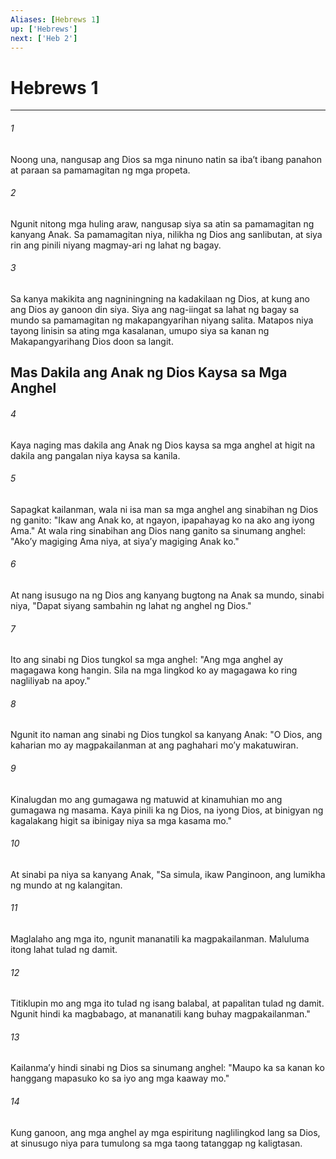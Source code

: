 ```yaml
---
Aliases: [Hebrews 1]
up: ['Hebrews']
next: ['Heb 2']
---
```

# Hebrews 1

***

###### 1
Noong una, nangusap ang Dios sa mga ninuno natin sa ibaʼt ibang panahon at paraan sa pamamagitan ng mga propeta. 

###### 2
Ngunit nitong mga huling araw, nangusap siya sa atin sa pamamagitan ng kanyang Anak. Sa pamamagitan niya, nilikha ng Dios ang sanlibutan, at siya rin ang pinili niyang magmay-ari ng lahat ng bagay. 

###### 3
Sa kanya makikita ang nagniningning na kadakilaan ng Dios, at kung ano ang Dios ay ganoon din siya. Siya ang nag-iingat sa lahat ng bagay sa mundo sa pamamagitan ng makapangyarihan niyang salita. Matapos niya tayong linisin sa ating mga kasalanan, umupo siya sa kanan ng Makapangyarihang Dios doon sa langit.

## Mas Dakila ang Anak ng Dios Kaysa sa Mga Anghel 

###### 4
Kaya naging mas dakila ang Anak ng Dios kaysa sa mga anghel at higit na dakila ang pangalan niya kaysa sa kanila. 

###### 5
Sapagkat kailanman, wala ni isa man sa mga anghel ang sinabihan ng Dios ng ganito: "Ikaw ang Anak ko, at ngayon, ipapahayag ko na ako ang iyong Ama." At wala ring sinabihan ang Dios nang ganito sa sinumang anghel: "Akoʼy magiging Ama niya, at siyaʼy magiging Anak ko." 

###### 6
At nang isusugo na ng Dios ang kanyang bugtong na Anak sa mundo, sinabi niya, "Dapat siyang sambahin ng lahat ng anghel ng Dios." 

###### 7
Ito ang sinabi ng Dios tungkol sa mga anghel: "Ang mga anghel ay magagawa kong hangin. Sila na mga lingkod ko ay magagawa ko ring nagliliyab na apoy." 

###### 8
Ngunit ito naman ang sinabi ng Dios tungkol sa kanyang Anak: "O Dios, ang kaharian mo ay magpakailanman at ang paghahari moʼy makatuwiran. 

###### 9
Kinalugdan mo ang gumagawa ng matuwid at kinamuhian mo ang gumagawa ng masama. Kaya pinili ka ng Dios, na iyong Dios, at binigyan ng kagalakang higit sa ibinigay niya sa mga kasama mo." 

###### 10
At sinabi pa niya sa kanyang Anak, "Sa simula, ikaw Panginoon, ang lumikha ng mundo at ng kalangitan. 

###### 11
Maglalaho ang mga ito, ngunit mananatili ka magpakailanman. Maluluma itong lahat tulad ng damit. 

###### 12
Titiklupin mo ang mga ito tulad ng isang balabal, at papalitan tulad ng damit. Ngunit hindi ka magbabago, at mananatili kang buhay magpakailanman." 

###### 13
Kailanmaʼy hindi sinabi ng Dios sa sinumang anghel: "Maupo ka sa kanan ko hanggang mapasuko ko sa iyo ang mga kaaway mo." 

###### 14
Kung ganoon, ang mga anghel ay mga espiritung naglilingkod lang sa Dios, at sinusugo niya para tumulong sa mga taong tatanggap ng kaligtasan.
